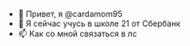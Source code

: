 - 👋 Привет, я @cardamom95
- 🌱 Я сейчас учусь в школе 21 от Сбербанк
- 📫 Как со мной связаться в лс

